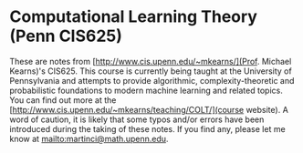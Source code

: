 # Computational Learning Theory (Penn CIS625)

These are notes from [http://www.cis.upenn.edu/~mkearns/](Prof. Michael Kearns)'s CIS625. This course is currently being taught at the University of Pennsylvania and  attempts to provide algorithmic, complexity-theoretic and probabilistic foundations to modern machine learning and related topics. You can find out more at the [http://www.cis.upenn.edu/~mkearns/teaching/COLT/](course website). A word of caution, it is likely that some typos and/or errors have been introduced during the taking of these notes. If you find any, please let me know at [mailto:martinci@math.upenn.edu](martinci@math.upenn.edu).
